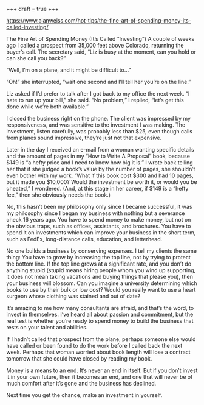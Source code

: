+++
draft = true
+++

https://www.alanweiss.com/hot-tips/the-fine-art-of-spending-money-its-called-investing/

The Fine Art of Spending Money (It’s Called “Investing”)
A couple of weeks ago I called a prospect from 35,000 feet above Colorado, returning the buyer’s call. The secretary said, “Liz is busy at the moment, can you hold or can she call you back?”

“Well, I’m on a plane, and it might be difficult to…”

“Oh!” she interrupted, “wait one second and I’ll tell her you’re on the line.”

Liz asked if I’d prefer to talk after I got back to my office the next week. “I hate to run up your bill,” she said. “No problem,” I replied, “let’s get this done while we’re both available.”

I closed the business right on the phone. The client was impressed by my responsiveness, and was sensitive to the investment I was making. The investment, listen carefully, was probably less than $25, even though calls from planes sound impressive, they’re just not that expensive.

Later in the day I received an e-mail from a woman wanting specific details and the amount of pages in my “How to Write A Proposal” book, because $149 is “a hefty price and I need to know how big it is.” I wrote back telling her that if she judged a book’s value by the number of pages, she shouldn’t even bother with my work. “What if this book cost $300 and had 10 pages, but it made you $10,000? Would the investment be worth it, or would you be cheated,” I wondered. (And, at this stage in her career, if $149 is a “hefty fee,” then she obviously needs the book.)

No, this hasn’t been my philosophy only since I became successful, it was my philosophy since I began my business with nothing but a severance check 16 years ago. You have to spend money to make money, but not on the obvious traps, such as offices, assistants, and brochures. You have to spend it on investments which can improve your business in the short term, such as FedEx, long-distance calls, education, and letterhead.

No one builds a business by conserving expenses. I tell my clients the same thing: You have to grow by increasing the top line, not by trying to protect the bottom line. If the top line grows at a significant rate, and you don’t do anything stupid (stupid means hiring people whom you wind up supporting, it does not mean taking vacations and buying things that please you), then your business will blossom. Can you imagine a university determining which books to use by their bulk or low cost? Would you really want to use a heart surgeon whose clothing was stained and out of date?

It’s amazing to me how many consultants are afraid, and that’s the word, to invest in themselves. I’ve heard all about passion and commitment, but the real test is whether you’re ready to spend money to build the business that rests on your talent and abilities.

If I hadn’t called that prospect from the plane, perhaps someone else would have called or been found to do the work before I called back the next week. Perhaps that woman worried about book length will lose a contract tomorrow that she could have closed by reading my book.

Money is a means to an end. It’s never an end in itself. But if you don’t invest it in your own future, then it becomes an end, and one that will never be of much comfort after it’s gone and the business has declined.

Next time you get the chance, make an investment in yourself.
